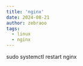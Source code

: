 ```yaml
---
title: 'nginx'
date: 2024-08-21
author: zebraoo
tags:
  - linux
  - nginx
---
```

 
  
  
   sudo systemctl restart nginx